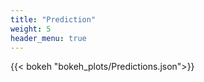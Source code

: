 ```yaml
---
title: "Prediction"
weight: 5
header_menu: true
---
```

{{< bokeh "bokeh_plots/Predictions.json">}}

